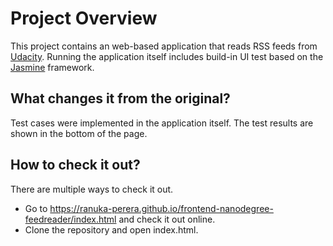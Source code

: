 
# Project Overview

This project contains an web-based application that reads RSS feeds from
[Udacity](https://github.com/udacity/frontend-nanodegree-feedreader). Running the application itself includes build-in
UI test based on the [Jasmine](http://jasmine.github.io/) framework.



## What changes it from the original?

Test cases were implemented in the application itself. The test results are shown in the bottom of the page.

## How to check it out?

There are multiple ways to check it out.

- Go to <https://ranuka-perera.github.io/frontend-nanodegree-feedreader/index.html> and check it out online.
- Clone the repository and open index.html.
